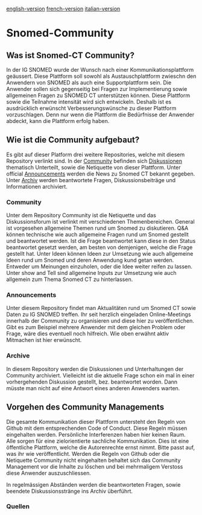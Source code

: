 [english-version](https://github.com/ehealthsuisse/Snomed-Community/blob/main/english.md)
[french-version](https://github.com/ehealthsuisse/Snomed-Community/blob/main/french.md)
[italian-version]()
# Snomed-Community

## Was ist Snomed-CT Community?
In der IG SNOMED wurde der Wunsch nach einer Kommunikationsplattform geäussert. Diese Plattform soll sowohl als Austauschplattform zwieschn den Anwendern von SNOMED als auch eine Supportplattform sein. Die Anwender sollen sich gegenseitig bei Fragen zur Implementierung sowie allgemeinen Fragen zu SNOMED CT unterstützen können. Diese Plattform sowie die Teilnahme intensität wird sich entwickeln. Deshalb ist es ausdrücklich erwünscht Verbesserungswünsche zu dieser Plattform vorzuschlagen. Denn nur wenn die Plattform die Bedürfnisse der Anwender abdeckt, kann die Plattform erfolg haben.

## Wie ist die Community aufgebaut?
Es gibt auf dieser Platform drei weitere Repositories, welche mit diesem Repository verlinkt sind. In der [Community](https://github.com/ehealthsuisse/Community/blob/main/README.md) befinden sich [Diskussionen](https://github.com/ehealthsuisse/Community/discussions) thematisch Unterteilt, sowie die Netiquette von dieser Plattform. Unter official [Announcements](https://github.com/ehealthsuisse/Announcements/discussions) werden die News zu Snomed CT bekannt gegeben. Unter [Archiv](https://github.com/ehealthsuisse/Archiv/discussions) werden beantwortete Fragen, Diskussionsbeiträge und Informationen archiviert.

### Community
Unter dem Repository Community ist die Netiquette und das Diskussionsforum ist verlinkt mit verschiedenen Themenbereichen. General ist vorgesehen allgemeine Themen rund um Snomed zu diskutieren. Q&A können technische wie auch allgemeine Fragen rund um Snomed gestellt und beantwortet werden. Ist die Frage beantwortet kann diese in den Status beantwortet gesetzt werden, am besten von demjenigen, welche die Frage gestellt hat. Unter Ideen können Ideen zur Umsetzung wie auch allgemeine Ideen rund um Snomed und deren Anwendung kund getan werden. Entweder um Meinungen einzuholen, oder die Idee weiter reifen zu lassen. Unter show and Tell sind allgemeine Inputs zur Umsetzung wie auch allgemein zum Thema Snomed CT zu hinterlassen.

### Announcements
Unter diesem Repository findet man Aktualitäten rund um Snomed CT sowie Daten zu IG SNOMED treffen. Ihr seit herzlich eingeladen Online-Meetings innerhalb der Community zu organisieren und diese hier zu veröffentlichen. Gibt es zum Beispiel mehrere Anwender mit dem gleichen Problem oder Frage, wäre dies eventuell noch hilfreich. Wie oben erwähnt aktiv Mitmachen ist hier erwünscht.

### Archive
In diesem Repository werden die Diskussionen und Unterhaltungen der Community archiviert. Vielleicht ist die aktuelle Frage schon ein mal in einer vorhergehenden Diskussion gestellt, bez. beantwortet worden. Dann müsste man nicht auf eine Antwort eines anderen Anwenders warten.

## Vorgehen des Community Managements
Die gesamte Kommunikation dieser Plattform untersteht den Regeln von Github mit dem entsprechenden Code of Conduct. Diese Regeln müssen eingehalten werden. Persönliche Interferenzen haben hier keinen Raum. Alle sorgen für eine zielorientierte sachliche Kommunikation. Dies ist eine öffentliche Plattform, welche die Autorenrechte ernst nimmt. Bitte passt auf, was ihr wie veröffentlicht. Werden die Regeln von Github oder die Netiquette Community nicht eingehalten behaltet sich das Community Management vor die Inhalte zu löschen und bei mehrmaligem Verstoss diese Anwender auszuschliessen.

In regelmässigen Abständen werden die beantworteten Fragen, sowie beendete Diskussionsstränge ins Archiv überführt.

### Quellen
